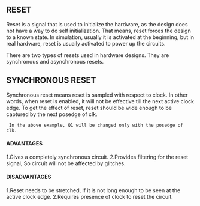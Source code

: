 <h2>RESET</h2>

Reset is a signal that is used to initialize the hardware, as the design does not have a way to do self initialization. That means, reset forces the design to a known state.
In simulation, usually it is activated at the beginning, but in real hardware, reset is usually activated to power up the circuits.

There are two types of resets used in hardware designs. They are synchronous and asynchronous resets.

<H2>SYNCHRONOUS RESET</H2>

Synchronous reset means reset is sampled with respect to clock. In other words, when reset is enabled, it will not be effective till the next active clock edge.
To get the effect of reset, reset should be wide enough to be captured by the next posedge of clk.
 
     In the above example, Q1 will be changed only with the posedge of clk.

<H4>ADVANTAGES</H4>
1.Gives a completely synchronous circuit.
2.Provides filtering for the reset signal, So circuit will not be affected by glitches.

<H4>DISADVANTAGES</H4>
1.Reset needs to be stretched, if it is not long enough to be seen at the active clock edge.
2.Requires presence of clock to reset the circuit.


